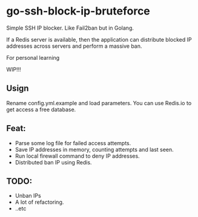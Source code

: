 # go-ssh-block-ip-bruteforce
Simple SSH IP blocker. Like Fail2ban but in Golang.

If a Redis server is available, then the application can distribute blocked IP addresses across servers and perform a massive ban.

For personal learning

WIP!!!

## Usign
Rename config.yml.example and load parameters.
You can use Redis.io to get access a free database.

## Feat:
- Parse some log file for failed access attempts.
- Save IP addresses in memory, counting attempts and last seen.
- Run local firewall command to deny IP addresses.
- Distributed ban IP using Redis.

## TODO:
- Unban IPs
- A lot of refactoring.
- ..etc

